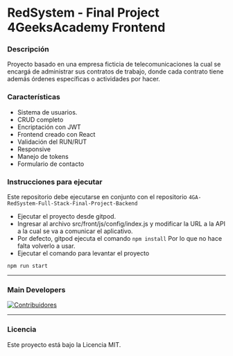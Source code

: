 # RedSystem - Final Project 4GeeksAcademy Frontend

### Descripción
<p>Proyecto basado en una empresa ficticia de telecomunicaciones la cual se encargá de administrar sus contratos de trabajo, donde cada contrato tiene además órdenes específicas o actividades por hacer.</p>

### Características
- Sistema de usuarios.
- CRUD completo
- Encriptación con JWT
- Frontend creado con React
- Validación del RUN/RUT
- Responsive
- Manejo de tokens
- Formulario de contacto

### Instrucciones para ejecutar

Este repositorio debe ejecutarse en conjunto con el repositorio `4GA-RedSystem-Full-Stack-Final-Project-Backend`
- Ejecutar el proyecto desde gitpod.
- Ingresar al archivo src/front/js/config/index.js y modificar la URL a la API a la cual se va a comunicar el aplicativo.
- Por defecto, gitpod ejecuta el comando `npm install` Por lo que no hace falta volverlo a usar.
- Ejecutar  el comando para levantar el proyecto
```
npm run start
```

<hr/>

### Main Developers
[![Contribuidores](https://contrib.rocks/image?repo=wotanCode/4GeeksAcademy-RedSystem-Full-Stack-Final-Project-Frontend-2021&max=500&columns=20)](https://github.com/wotanCode/4GeeksAcademy-RedSystem-Full-Stack-Final-Project-Frontend-2021/graphs/contributors)

<hr/>

### Licencia
Este proyecto está bajo la Licencia MIT.

